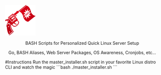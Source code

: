 ![](https://github.com/nickmancari/startingline/blob/master/start.png) <p align='center'> BASH Scripts for Personalized Quick Linux Server Setup</p>
<p align='center'> Go, BASH Aliases, Web Server Packages, OS Awareness, Cronjobs, etc... </p>
<p></p>
#Instructions
Run the master_installer.sh script in your favorite Linux distro CLI and watch the magic
```bash
./master_installer.sh
```
